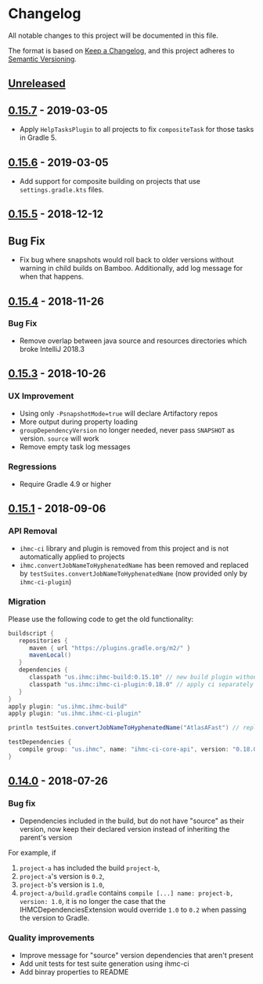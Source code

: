 # Changelog
All notable changes to this project will be documented in this file.

The format is based on [Keep a Changelog](https://keepachangelog.com/en/1.0.0/),
and this project adheres to [Semantic Versioning](https://semver.org/spec/v2.0.0.html).

## [Unreleased]

## [0.15.7] - 2019-03-05
- Apply `HelpTasksPlugin` to all projects to fix `compositeTask` for those tasks in Gradle 5.

## [0.15.6] - 2019-03-05
- Add support for composite building on projects that use `settings.gradle.kts` files.

## [0.15.5] - 2018-12-12
## Bug Fix

- Fix bug where snapshots would roll back to older versions without warning in child builds on Bamboo. Additionally, add log message for when that happens.

## [0.15.4] - 2018-11-26
### Bug Fix

- Remove overlap between java source and resources directories which broke IntelliJ 2018.3

## [0.15.3] - 2018-10-26
### UX Improvement

- Using only `-PsnapshotMode=true` will declare Artifactory repos
- More output during property loading
- `groupDependencyVersion` no longer needed, never pass `SNAPSHOT` as version. `source` will work
- Remove empty task log messages

### Regressions

- Require Gradle 4.9 or higher

## [0.15.1] - 2018-09-06
### API Removal

- `ihmc-ci` library and plugin is removed from this project and is not automatically applied to projects
- `ihmc.convertJobNameToHyphenatedName` has been removed and replaced by
`testSuites.convertJobNameToHyphenatedName` (now provided only by `ihmc-ci-plugin`)

### Migration

Please use the following code to get the old functionality:

```groovy
buildscript {
   repositories {
      maven { url "https://plugins.gradle.org/m2/" }
      mavenLocal()
   }
   dependencies {
      classpath "us.ihmc:ihmc-build:0.15.10" // new build plugin without ci
      classpath "us.ihmc:ihmc-ci-plugin:0.18.0" // apply ci separately now
   }
}
apply plugin: "us.ihmc.ihmc-build"
apply plugin: "us.ihmc.ihmc-ci-plugin"

println testSuites.convertJobNameToHyphenatedName("AtlasAFast") // replaces removed method

testDependencies {
   compile group: "us.ihmc", name: "ihmc-ci-core-api", version: "0.18.0" // these were auto included before
}
```

## [0.14.0] - 2018-07-26
### Bug fix

- Dependencies included in the build, but do not have "source" as their version, now keep their declared version instead of inheriting the parent's version

For example, if 
1. `project-a` has included the build `project-b`,
1. `project-a`'s version is `0.2`,
1. `project-b`'s version is `1.0`,
1. `project-a/build.gradle` contains `compile [...] name: project-b, version: 1.0`,
it is no longer the case that the IHMCDependenciesExtension would override `1.0` to `0.2` when passing the version to Gradle.

### Quality improvements

- Improve message for "source" version dependencies that aren't present
- Add unit tests for test suite generation using ihmc-ci
- Add binray properties to README

[Unreleased]: https://github.com/ihmcrobotics/ihmc-build/compare/0.15.7...HEAD
[0.15.7]: https://github.com/ihmcrobotics/ihmc-build/compare/0.15.6...0.15.7
[0.15.6]: https://github.com/ihmcrobotics/ihmc-build/compare/0.15.5...0.15.6
[0.15.5]: https://github.com/ihmcrobotics/ihmc-build/compare/0.15.4...0.15.5
[0.15.4]: https://github.com/ihmcrobotics/ihmc-build/compare/0.15.3...0.15.4
[0.15.3]: https://github.com/ihmcrobotics/ihmc-build/compare/0.15.1...0.15.3
[0.15.1]: https://github.com/ihmcrobotics/ihmc-build/compare/0.14.0...0.15.1
[0.14.0]: https://github.com/ihmcrobotics/ihmc-build/releases/tag/0.14.0